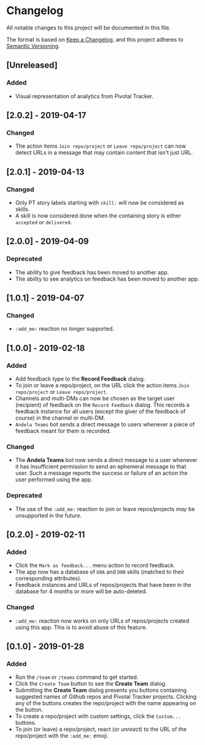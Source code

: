 # Changelog
All notable changes to this project will be documented in this file.

The format is based on [Keep a Changelog](https://keepachangelog.com/en/1.0.0/),
and this project adheres to [Semantic Versioning](https://semver.org/spec/v2.0.0.html).

## [Unreleased]
### Added
- Visual representation of analytics from Pivotal Tracker.

## [2.0.2] - 2019-04-17
### Changed
- The action items `Join repo/project` or `Leave repo/project` can now detect URLs in a message that may contain
content that isn't just URL.

## [2.0.1] - 2019-04-13
### Changed
- Only PT story labels starting with `skill:` will now be considered as skills.
- A skill is now considered done when the containing story is either `accepted` or `delivered`.

## [2.0.0] - 2019-04-09
### Deprecated
- The ability to give feedback has been moved to another app.
- The ability to see analytics on feedback has been moved to another app.

## [1.0.1] - 2019-04-07
### Changed
- `:add_me:` reaction no longer supported.

## [1.0.0] - 2019-02-18
### Added
- Add feedback type to the __Record Feedback__ dialog.
- To join or leave a repo/project, on the URL click the action items `Join repo/project` or `Leave repo/project`.
- Channels and multi-DMs can now be chosen as the target user (recipient) of feedback on the `Record Feedback` dialog. This records a feedback instance for all users (except the giver of the feedback of course) in the channel or multi-DM.
- `Andela Teams` bot sends a direct message to users whenever a piece of feedback meant for them is recorded.

### Changed
- The __Andela Teams__ bot now sends a direct message to a user whenever it has insufficient permission to send an ephemeral message to that user. Such a message reports the success or failure of an action the user performed using the app.

### Deprecated
- The use of the `:add_me:` reaction to join or leave repos/projects _may_ be unsupported in the future.

## [0.2.0] - 2019-02-11
### Added
- Click the `Mark as feedback...` menu action to record feedback.
- The app now has a database of `D0A` and `D0B` skills (matched to their corresponding attributes).
- Feedback instances and URLs of repos/projects that have been in the database for 4 months or more will be auto-deleted.

### Changed
- `:add_me:` reaction now works on only URLs of repos/projects created using this app. This is to avoid abuse of this feature.

## [0.1.0] - 2019-01-28
### Added
- Run the `/team` or `/teams` command to get started.
- Click the `Create Team` button to see the __Create Team__ dialog.
- Submitting the __Create Team__ dialog presents you buttons containing suggested names of Github repos and Pivotal Tracker projects. Clicking any of the buttons creates the repo/project with the name appearing on the button.
- To create a repo/project with custom settings, click the `Custom...` buttons.
- To join (or leave) a repo/project, react (or _unreact_) to the URL of the repo/project with the `:add_me:` emoji.
